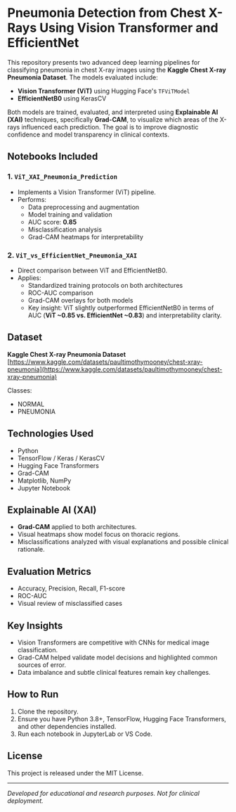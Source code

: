 # Pneumonia Detection from Chest X-Rays Using Vision Transformer and EfficientNet

This repository presents two advanced deep learning pipelines for classifying pneumonia in chest X-ray images using the **Kaggle Chest X-ray Pneumonia Dataset**. The models evaluated include:

- **Vision Transformer (ViT)** using Hugging Face's `TFViTModel`
- **EfficientNetB0** using KerasCV

Both models are trained, evaluated, and interpreted using **Explainable AI (XAI)** techniques, specifically **Grad-CAM**, to visualize which areas of the X-rays influenced each prediction. The goal is to improve diagnostic confidence and model transparency in clinical contexts.

##  Notebooks Included

### 1. `ViT_XAI_Pneumonia_Prediction`
- Implements a Vision Transformer (ViT) pipeline.
- Performs:
  - Data preprocessing and augmentation
  - Model training and validation
  - AUC score: **0.85**
  - Misclassification analysis
  - Grad-CAM heatmaps for interpretability

### 2. `ViT_vs_EfficientNet_Pneumonia_XAI`
- Direct comparison between ViT and EfficientNetB0.
- Applies:
  - Standardized training protocols on both architectures
  - ROC-AUC comparison
  - Grad-CAM overlays for both models
  - Key insight: ViT slightly outperformed EfficientNetB0 in terms of AUC (**ViT ~0.85 vs. EfficientNet ~0.83**) and interpretability clarity.

##  Dataset
**Kaggle Chest X-ray Pneumonia Dataset**  
[https://www.kaggle.com/datasets/paultimothymooney/chest-xray-pneumonia](https://www.kaggle.com/datasets/paultimothymooney/chest-xray-pneumonia)

Classes:
- NORMAL
- PNEUMONIA

##  Technologies Used
- Python
- TensorFlow / Keras / KerasCV
- Hugging Face Transformers
- Grad-CAM
- Matplotlib, NumPy
- Jupyter Notebook

##  Explainable AI (XAI)
- **Grad-CAM** applied to both architectures.
- Visual heatmaps show model focus on thoracic regions.
- Misclassifications analyzed with visual explanations and possible clinical rationale.

##  Evaluation Metrics
- Accuracy, Precision, Recall, F1-score
- ROC-AUC
- Visual review of misclassified cases

##  Key Insights
- Vision Transformers are competitive with CNNs for medical image classification.
- Grad-CAM helped validate model decisions and highlighted common sources of error.
- Data imbalance and subtle clinical features remain key challenges.

##  How to Run
1. Clone the repository.
2. Ensure you have Python 3.8+, TensorFlow, Hugging Face Transformers, and other dependencies installed.
3. Run each notebook in JupyterLab or VS Code.

##  License
This project is released under the MIT License.

---

*Developed for educational and research purposes. Not for clinical deployment.*
